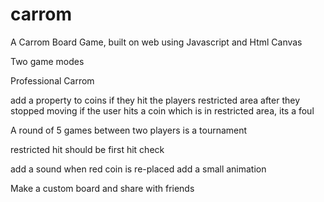 # carrom
A Carrom Board Game, built on web using Javascript and Html Canvas


Two game modes

Professional Carrom


add a property to coins if they hit the players restricted area after they stopped moving
if the user hits a coin which is in restricted area, its a foul

A round of 5 games between two players is a tournament 

restricted hit should be first hit check

add a sound when red coin is re-placed
add a small animation

Make a custom board and share with friends


